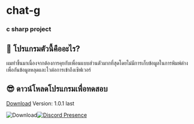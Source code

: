 # chat-g
### c sharp project

 ## 🎉 โปรแกรมตัวนี้คืออะไร? 
 ผมทำขึ้นมาเนื่องจากต้องการคุยกับเพื่อนแบบส่วนตัวมากที่สุดโดยไม่มีการเก็บข้อมูลในการพิมพ์ต่างเพื่อกันข้อมูลหลุดและไวต่อการเข้าถึงเซิฟเวอร์
 
 ## 😎 ดาวน์โหลดโปรแกรมเพื่อทดสอบ
 [Download](https://cdn.discordapp.com/attachments/901560603104124969/959463655336976446/Chat-A.rar) Version: 1.0.1 last

![Download](https://dcbadge.vercel.app/api/shield/800312400905633802?theme=full-presence)[![Discord Presence](https://lanyard.cnrad.dev/api/800312400905633802)](https://discord.com/users/800312400905633802)
